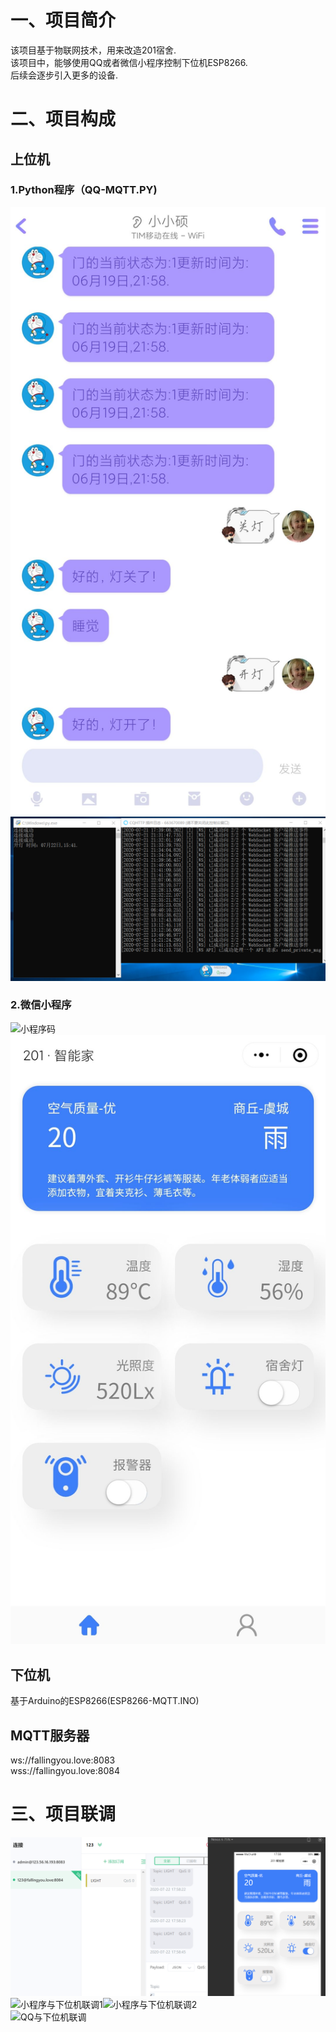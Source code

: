 # 一、项目简介
该项目基于物联网技术，用来改造201宿舍.  
该项目中，能够使用QQ或者微信小程序控制下位机ESP8266.  
后续会逐步引入更多的设备.
# 二、项目构成
## 上位机
### 1.Python程序（QQ-MQTT.PY)
![QQ界面](https://github.com/Anuo-shuo/201_IOT/blob/master/qq.jpg)  
![Python运行结果](https://github.com/Anuo-shuo/201_IOT/blob/master/py-run.png)
### 2.微信小程序
![小程序码](https://github.com/Anuo-shuo/201_IOT/blob/master/weapp-id.png)  
![小程序界面](https://github.com/Anuo-shuo/201_IOT/blob/master/weapp.jpg)
## 下位机
基于Arduino的ESP8266(ESP8266-MQTT.INO)
## MQTT服务器
ws://fallingyou.love:8083  
wss://fallingyou.love:8084
# 三、项目联调
![小程序与服务器联调](https://github.com/Anuo-shuo/201_IOT/blob/master/liantiao-weapp.png)  
![小程序与下位机联调1](https://github.com/Anuo-shuo/201_IOT/blob/master/liantiao2.jpg)![小程序与下位机联调2](https://github.com/Anuo-shuo/201_IOT/blob/master/liantiao3.jpg)  
![QQ与下位机联调](https://github.com/Anuo-shuo/201_IOT/blob/master/liantiao-qq.jpg)  
